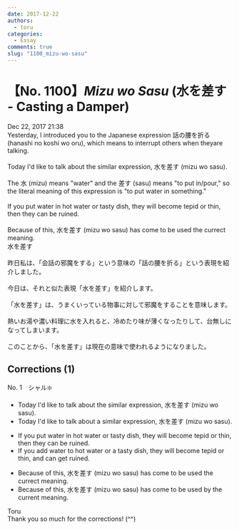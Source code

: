 ```yaml
---
date: 2017-12-22
authors:
  - toru
categories:
  - Essay
comments: true
slug: "1100_mizu-wo-sasu"
---
```


# 【No. 1100】<strong><em>Mizu wo Sasu</em></strong> (水を差す - Casting a Damper)
<div class="date">Dec 22, 2017 21:38</div>
<div id="post"><div id="body_show_ori">
Yesterday, I introduced you to the Japanese expression 話の腰を折る<br/> (hanashi no koshi wo oru), which means to interrupt others when theyare talking.<br/><br/>Today I'd like to talk about the similar expression, 水を差す (mizu wo sasu).<br/><br/>The 水 (mizu) means "water" and the 差す (sasu) means "to put in/pour," so the literal meaning of this expression is "to put water in something."<br/><br/>If you put water in hot water or tasty dish, they will become tepid or thin, then they can be ruined.<br/><br/>Because of this, 水を差す (mizu wo sasu) has come to be used the currect meaning.
</div></div>

<!-- more -->

<div id="post_ja"><div id="body_show_mo">
水を差す<br/><br/>昨日私は、「会話の邪魔をする」という意味の「話の腰を折る」という表現を紹介しました。<br/><br/>今日は、それと似た表現「水を差す」を紹介します。<br/><br/>「水を差す」は、うまくいっている物事に対して邪魔をすることを意味します。<br/><br/>熱いお湯や濃い料理に水を入れると、冷めたり味が薄くなったりして、台無しになってしまいます。<br/><br/>このことから、「水を差す」は現在の意味で使われるようになりました。
</div></div>

## Corrections (1)
<div id="block"><div class="first_name"> No. 1　<span class="just_name">シャル❇️</span></div><div id="block2">
<ul class="correction_field">
<li class="incorrect">Today I'd like to talk about the similar expression, 水を差す (mizu wo sasu).</li>
<li class="corrected correct">
Today I'd like to talk about a similar expression, 水を差す (mizu wo sasu).
</li>
</ul>
<ul class="correction_field">
<li class="incorrect">If you put water in hot water or tasty dish, they will become tepid or thin, then they can be ruined.</li>
<li class="corrected correct">
If you add water to hot water or a tasty dish, they will become tepid or thin, and can get ruined.
</li>
</ul>
<ul class="correction_field">
<li class="incorrect">Because of this, 水を差す (mizu wo sasu) has come to be used the currect meaning.</li>
<li class="corrected correct">
Because of this, 水を差す (mizu wo sasu) has come to be used by the current meaning.
</li>
</ul>
</div><div class="name"><span class="just_name">Toru</span><br>
Thank you so much for the corrections! (^^)
</div>
</div>
